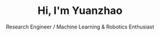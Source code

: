 ---
layout: page
title: Hi, I'm Yuanzhao
subtitle: Research Engineer / Machine Learning & Robotics Enthusiast
---